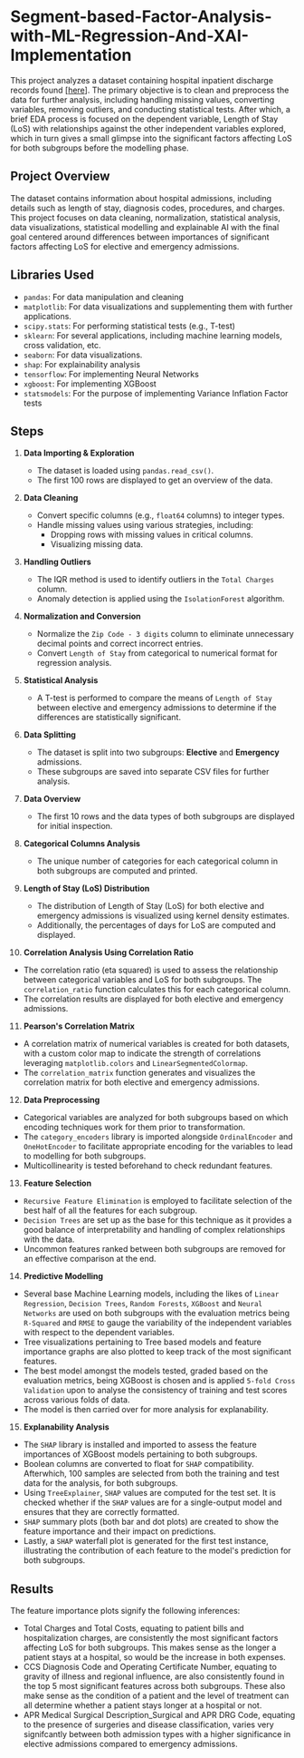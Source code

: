 # Segment-based-Factor-Analysis-with-ML-Regression-And-XAI-Implementation

This project analyzes a dataset containing hospital inpatient discharge records found [[here](https://www.kaggle.com/datasets/thedevastator/2010-new-york-state-hospital-inpatient-discharge)]. The primary objective is to clean and preprocess the data for further analysis, including handling missing values, converting variables, removing outliers, and conducting statistical tests. After which, a brief EDA process is focused on the dependent variable, Length of Stay (LoS) with relationships against the other independent variables explored, which in turn gives a small glimpse into the significant factors affecting LoS for both subgroups before the modelling phase.

## Project Overview

The dataset contains information about hospital admissions, including details such as length of stay, diagnosis codes, procedures, and charges. This project focuses on data cleaning, normalization, statistical analysis, data visualizations, statistical modelling and explainable AI with the final goal centered around differences between importances of significant factors affecting LoS for elective and emergency admissions.

## Libraries Used

- `pandas`: For data manipulation and cleaning
- `matplotlib`: For data visualizations and supplementing them with further applications.
- `scipy.stats`: For performing statistical tests (e.g., T-test)
- `sklearn`: For several applications, including machine learning models, cross validation, etc.
- `seaborn`: For data visualizations.
- `shap`: For explainability analysis
- `tensorflow`: For implementing Neural Networks
- `xgboost`: For implementing XGBoost
- `statsmodels`: For the purpose of implementing Variance Inflation Factor tests 

## Steps

1. **Data Importing & Exploration**
   - The dataset is loaded using `pandas.read_csv()`.
   - The first 100 rows are displayed to get an overview of the data.
   
2. **Data Cleaning**
   - Convert specific columns (e.g., `float64` columns) to integer types.
   - Handle missing values using various strategies, including:
     - Dropping rows with missing values in critical columns.
     - Visualizing missing data.
   
3. **Handling Outliers**
   - The IQR method is used to identify outliers in the `Total Charges` column.
   - Anomaly detection is applied using the `IsolationForest` algorithm.

4. **Normalization and Conversion**
   - Normalize the `Zip Code - 3 digits` column to eliminate unnecessary decimal points and correct incorrect entries.
   - Convert `Length of Stay` from categorical to numerical format for regression analysis.

5. **Statistical Analysis**
   - A T-test is performed to compare the means of `Length of Stay` between elective and emergency admissions to determine if the differences are statistically significant.

6. **Data Splitting**
   - The dataset is split into two subgroups: **Elective** and **Emergency** admissions.
   - These subgroups are saved into separate CSV files for further analysis.

7. **Data Overview**
   - The first 10 rows and the data types of both subgroups are displayed for initial inspection.

8. **Categorical Columns Analysis**
   - The unique number of categories for each categorical column in both subgroups are computed and printed.

9. **Length of Stay (LoS) Distribution**
   - The distribution of Length of Stay (LoS) for both elective and emergency admissions is visualized using kernel density estimates.
   - Additionally, the percentages of days for LoS are computed and displayed.

10. **Correlation Analysis Using Correlation Ratio**
   - The correlation ratio (eta squared) is used to assess the relationship between categorical variables and LoS for both subgroups. The `correlation_ratio` function calculates this for each categorical column.
   - The correlation results are displayed for both elective and emergency admissions.

11. **Pearson's Correlation Matrix**
   - A correlation matrix of numerical variables is created for both datasets, with a custom color map to indicate the strength of correlations leveraging `matplotlib.colors` and `LinearSegmentedColormap`.
   - The `correlation_matrix` function generates and visualizes the correlation matrix for both elective and emergency admissions.

12. **Data Preprocessing**
   - Categorical variables are analyzed for both subgroups based on which encoding techniques work for them prior to transformation.
   - The `category_encoders` library is imported alongside `OrdinalEncoder` and `OneHotEncoder` to facilitate appropriate encoding for the variables to lead to modelling for both subgroups.
   - Multicollinearity is tested beforehand to check redundant features.

13. **Feature Selection**
   - `Recursive Feature Elimination` is employed to facilitate selection of the best half of all the features for each subgroup.
   - `Decision Trees` are set up as the base for this technique as it provides a good balance of interpretability and handling of complex relationships with the data.
   - Uncommon features ranked between both subgroups are removed for an effective comparison at the end.

14. **Predictive Modelling**
   - Several base Machine Learning models, including the likes of `Linear Regression`, `Decision Trees`, `Random Forests`, `XGBoost` and `Neural Networks` are used on both subgroups with the evaluation metrics being `R-Squared` and `RMSE` to gauge the variability of the independent variables with respect to the dependent variables.
   - Tree visualizations pertaining to Tree based models and feature importance graphs are also plotted to keep track of the most significant features.
   - The best model amongst the models tested, graded based on the evaluation metrics, being XGBoost is chosen and is applied `5-fold Cross Validation` upon to analyse the consistency of training and test scores across various folds of data.
   - The model is then carried over for more analysis for explanability.

15. **Explanability Analysis**
   - The `SHAP` library is installed and imported to assess the feature importances of XGBoost models pertaining to both subgroups.
   - Boolean columns are converted to float for `SHAP` compatibility. Afterwhich, 100 samples are selected from both the training and test data for the analysis, for both subgroups.
   - Using `TreeExplainer`, `SHAP` values are computed for the test set. It is checked whether if the `SHAP` values are for a single-output model and ensures that they are correctly formatted.
   - `SHAP` summary plots (both bar and dot plots) are created to show the feature importance and their impact on predictions.
   - Lastly, a `SHAP` waterfall plot is generated for the first test instance, illustrating the contribution of each feature to the model's prediction for both subgroups.

## Results

The feature importance plots signify the following inferences:
   - Total Charges and Total Costs, equating to patient bills and hospitalization charges, are consistently the most significant factors affecting LoS for both subgroups. This makes sense as the longer a patient stays at a hospital, so would be the increase in both expenses.
   - CCS Diagnosis Code and Operating Certificate Number, equating to gravity of illness and regional influence, are also consistently found in the top 5 most significant features across both subgroups. These also make sense as the condition of a patient and the level of treatment can all determine whether a patient stays longer at a hospital or not.
   - APR Medical Surgical Description_Surgical and APR DRG Code, equating to the presence of surgeries and disease classification, varies very signifcantly between both admission types with a higher significance in elective admissions compared to emergency admissions.
